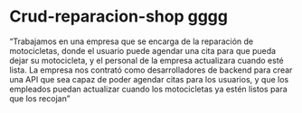 # Crud-reparacion-shop gggg
“Trabajamos en una empresa que se encarga de la reparación de motocicletas, donde el usuario puede agendar
una cita para que pueda dejar su motocicleta, y el personal de la empresa actualizara cuando esté lista.
La empresa nos contrató como desarrolladores de backend para crear una API que sea capaz de poder agendar
citas para los usuarios, y que los empleados puedan actualizar cuando los motocicletas ya estén listos para que
los recojan”

